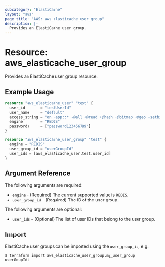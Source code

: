 ```yaml
---
subcategory: "ElastiCache"
layout: "aws"
page_title: "AWS: aws_elasticache_user_group"
description: |-
  Provides an ElastiCache user group.
---
```


# Resource: aws_elasticache_user_group

Provides an ElastiCache user group resource.

## Example Usage

```terraform
resource "aws_elasticache_user" "test" {
  user_id       = "testUserId"
  user_name     = "default"
  access_string = "on ~app::* -@all +@read +@hash +@bitmap +@geo -setbit -bitfield -hset -hsetnx -hmset -hincrby -hincrbyfloat -hdel -bitop -geoadd -georadius -georadiusbymember"
  engine        = "REDIS"
  passwords     = ["password123456789"]
}

resource "aws_elasticache_user_group" "test" {
  engine = "REDIS"
  user_group_id = "userGroupId"
  user_ids = [aws_elasticache_user.test.user_id]
}
```

## Argument Reference

The following arguments are required:

* `engine` - (Required) The current supported value is `REDIS`.
* `user_group_id` - (Required) The ID of the user group.

The following arguments are optional:

* `user_ids` - (Optional) The list of user IDs that belong to the user group.

## Import

ElastiCache user groups can be imported using the `user_group_id`, e.g.

```
$ terraform import aws_elasticache_user_group.my_user_group userGoupId1
```
